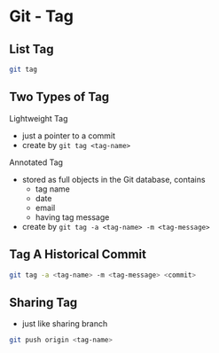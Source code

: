 # Git - Tag


## List Tag

```sh
git tag
```

## Two Types of Tag

Lightweight Tag

- just a pointer to a commit
- create by `git tag <tag-name>`

Annotated Tag

- stored as full objects in the Git database, contains
  - tag name
  - date
  - email
  - having tag message
- create by `git tag -a <tag-name> -m <tag-message>`

## Tag A Historical Commit

```sh
git tag -a <tag-name> -m <tag-message> <commit>
```

## Sharing Tag

- just like sharing branch

```sh
git push origin <tag-name>
```


